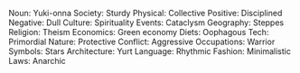 Noun: Yuki-onna
Society: Sturdy
Physical: Collective
Positive: Disciplined
Negative: Dull
Culture: Spirituality
Events: Cataclysm
Geography: Steppes
Religion: Theism
Economics: Green economy
Diets: Oophagous
Tech: Primordial
Nature: Protective
Conflict: Aggressive
Occupations: Warrior
Symbols: Stars
Architecture: Yurt
Language: Rhythmic
Fashion: Minimalistic
Laws: Anarchic